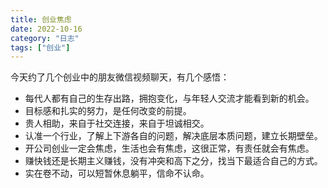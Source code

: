 ```yaml
---
title: 创业焦虑
date: 2022-10-16
category: "日志"
tags: ["创业"]
---
```


今天约了几个创业中的朋友微信视频聊天，有几个感悟：

- 每代人都有自己的生存出路，拥抱变化，与年轻人交流才能看到新的机会。
- 目标感和扎实的努力，是任何改变的前提。
- 贵人相助，来自于社交连接，来自于坦诚相交。
- 认准一个行业，了解上下游各自的问题，解决底层本质问题，建立长期壁垒。
- 开公司创业一定会焦虑，生活也会有焦虑，这很正常，有责任就会有焦虑。
- 赚快钱还是长期主义赚钱，没有冲突和高下之分，找当下最适合自己的方式。
- 实在卷不动，可以短暂休息躺平，信命不认命。
